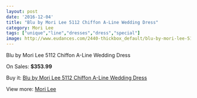 ```yaml
---
layout: post
date: '2016-12-04'
title: "Blu by Mori Lee 5112 Chiffon A-Line Wedding Dress"
category: Mori Lee
tags: ["unique","line","dresses","dress","special"]
image: http://www.eudances.com/2440-thickbox_default/blu-by-mori-lee-5112-chiffon-a-line-wedding-dress.jpg
---
```

Blu by Mori Lee 5112 Chiffon A-Line Wedding Dress

On Sales: **$353.99**
<a href="https://www.eudances.com/en/mori-lee/813-blu-by-mori-lee-5112-chiffon-a-line-wedding-dress.html"><amp-img layout="responsive" width="600" height="600" src="//www.eudances.com/2440-thickbox_default/blu-by-mori-lee-5112-chiffon-a-line-wedding-dress.jpg" alt="Blu by Mori Lee 5112 Chiffon A-Line Wedding Dress 0" /></a>
<a href="https://www.eudances.com/en/mori-lee/813-blu-by-mori-lee-5112-chiffon-a-line-wedding-dress.html"><amp-img layout="responsive" width="600" height="600" src="//www.eudances.com/2442-thickbox_default/blu-by-mori-lee-5112-chiffon-a-line-wedding-dress.jpg" alt="Blu by Mori Lee 5112 Chiffon A-Line Wedding Dress 1" /></a>
<a href="https://www.eudances.com/en/mori-lee/813-blu-by-mori-lee-5112-chiffon-a-line-wedding-dress.html"><amp-img layout="responsive" width="600" height="600" src="//www.eudances.com/2441-thickbox_default/blu-by-mori-lee-5112-chiffon-a-line-wedding-dress.jpg" alt="Blu by Mori Lee 5112 Chiffon A-Line Wedding Dress 2" /></a>

Buy it: [Blu by Mori Lee 5112 Chiffon A-Line Wedding Dress](https://www.eudances.com/en/mori-lee/813-blu-by-mori-lee-5112-chiffon-a-line-wedding-dress.html "Blu by Mori Lee 5112 Chiffon A-Line Wedding Dress")

View more: [Mori Lee](https://www.eudances.com/en/9-mori-lee "Mori Lee")